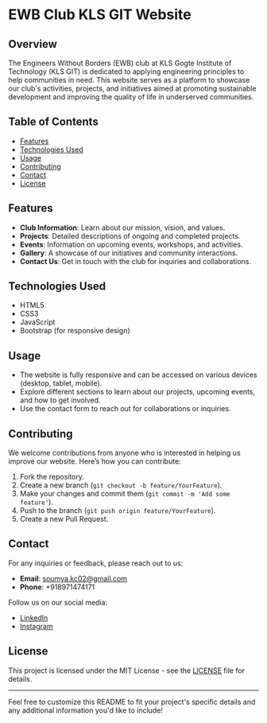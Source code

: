 
# EWB Club KLS GIT Website

## Overview
The Engineers Without Borders (EWB) club at KLS Gogte Institute of Technology (KLS GIT) is dedicated to applying engineering principles to help communities in need. This website serves as a platform to showcase our club's activities, projects, and initiatives aimed at promoting sustainable development and improving the quality of life in underserved communities.

## Table of Contents
- [Features](#features)
- [Technologies Used](#technologies-used)
- [Usage](#usage)
- [Contributing](#contributing)
- [Contact](#contact)
- [License](#license)

## Features
- **Club Information**: Learn about our mission, vision, and values.
- **Projects**: Detailed descriptions of ongoing and completed projects.
- **Events**: Information on upcoming events, workshops, and activities.
- **Gallery**: A showcase of our initiatives and community interactions.
- **Contact Us**: Get in touch with the club for inquiries and collaborations.

## Technologies Used
- HTML5
- CSS3
- JavaScript
- Bootstrap (for responsive design)


## Usage
- The website is fully responsive and can be accessed on various devices (desktop, tablet, mobile).
- Explore different sections to learn about our projects, upcoming events, and how to get involved.
- Use the contact form to reach out for collaborations or inquiries.

## Contributing
We welcome contributions from anyone who is interested in helping us improve our website. Here’s how you can contribute:
1. Fork the repository.
2. Create a new branch (`git checkout -b feature/YourFeature`).
3. Make your changes and commit them (`git commit -m 'Add some feature'`).
4. Push to the branch (`git push origin feature/YourFeature`).
5. Create a new Pull Request.

## Contact
For any inquiries or feedback, please reach out to us:
- **Email**: [soumya.kc02@gmail.com](mailto:soumya.kc02@gmail.com)
- **Phone**: +918971474171

Follow us on our social media:
- [LinkedIn](https://www.linkedin.com/in/soumyakc-1601skc)
- [Instagram](https://www.instagram.com/ewb_klsgit/)

## License
This project is licensed under the MIT License - see the [LICENSE](LICENSE) file for details.

---

Feel free to customize this README to fit your project's specific details and any additional information you'd like to include!

